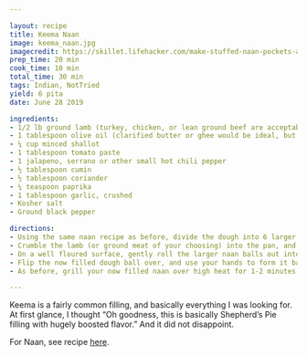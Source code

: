 ```yaml
---

layout: recipe
title: Keema Naan
image: keema_naan.jpg
imagecredit: https://skillet.lifehacker.com/make-stuffed-naan-pockets-and-eat-them-all-week-1798734691
prep_time: 20 min
cook_time: 10 min
total_time: 30 min
tags: Indian, NotTried
yield: 6 pita
date: June 28 2019

ingredients:
- 1/2 lb ground lamb (turkey, chicken, or lean ground beef are acceptable substitutions)
- 1 tablespoon olive oil (clarified butter or ghee would be ideal, but don’t go crazy)
- ¼ cup minced shallot
- 1 tablespoon tomato paste
- 1 jalapeno, serrano or other small hot chili pepper
- ½ tablespoon cumin
- ½ tablespoon coriander
- ¼ teaspoon paprika
- 1 tablespoon garlic, crushed
- Kosher salt
- Ground black pepper

directions:
- Using the same naan recipe as before, divide the dough into 6 larger pieces instead of 12. During the second rise, add the oil to a 10” skillet over medium-high heat. Once shimmering, add the onion and pepper, sauteing until the onion is translucent. Add the garlic, tomato paste and spices, cooking until fragrant—about 30 seconds.
- Crumble the lamb (or ground meat of your choosing) into the pan, and season with salt and pepper. As the lamb cooks, break it down into the smallest pieces you possibly can. This will ensure a more even and “flatbread” in the finished product. I’ve had good results with quickly pulsing finished and cooled ground meats in a food processor, and this was no exception. Whatever route you choose, once the filling has finished cooking, remove it to a bowl to cool.
- On a well floured surface, gently roll the larger naan balls out into small circles (or shapes that vaguely resemble them). Scoop a heaping tablespoon of the now cooled filling into the center of each piece, and pinch edges of the dough shut, as shown below.
- Flip the now filled dough ball over, and use your hands to form it back into a now filled ball. Using a rolling pin and the gentlest touch possible, roll the dough into a familiar flatbread shape. Don’t be aggressive or go too thin here, we want to keep the filling inside after all.
- As before, grill your now filled naan over high heat for 1-2 minutes per side, brush with butter, and serve immediately. Like the dough, these can be frozen as well—after you flatten the stuffed ball, a piece of parchment paper on a half baking sheet will help to prevent sticking. To bring them back, simply thaw in the refrigerator before grilling. Now that you’re armed with the knowledge of grillable stuffed breads, there’s unlimited potential for sweet and savory combinations.

---
```

Keema is a fairly common filling, and basically everything I was looking for. At first glance, I thought “Oh goodness, this is basically Shepherd’s Pie filling with hugely boosted flavor.” And it did not disappoint.

For Naan, see recipe [here](Grilled_Naan.html).
